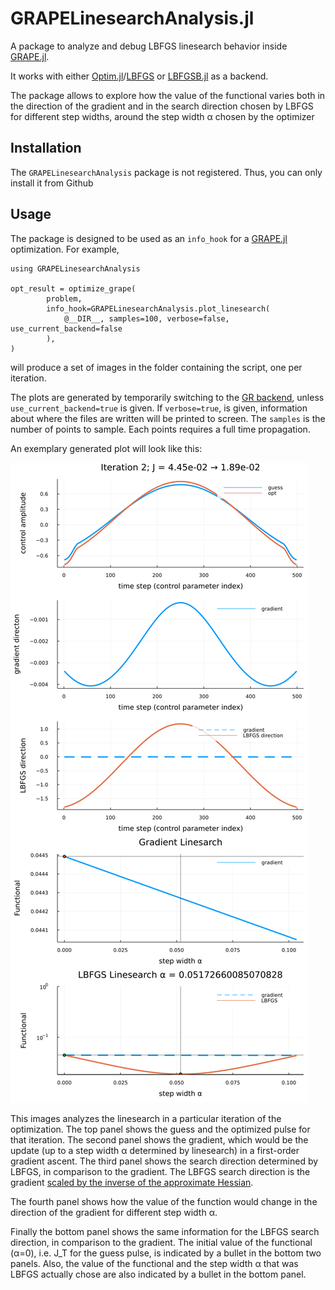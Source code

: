 # GRAPELinesearchAnalysis.jl

A package to analyze and debug LBFGS linesearch behavior inside [GRAPE.jl](https://github.com/JuliaQuantumControl/GRAPE.jl).

It works with either [Optim.jl](https://github.com/JuliaNLSolvers/Optim.jl)/[LBFGS](https://julianlsolvers.github.io/Optim.jl/stable/#algo/lbfgs/) or [LBFGSB.jl](https://github.com/Gnimuc/LBFGSB.jl) as a backend.

The package allows to explore how the value of the functional varies both in the direction of the gradient and in the search direction chosen by LBFGS for different step widths, around the step width α chosen by the optimizer

## Installation

The `GRAPELinesearchAnalysis` package is not registered. Thus, you can only install it from Github

## Usage

The package is designed to be used as an `info_hook` for a [GRAPE.jl](https://github.com/JuliaQuantumControl/GRAPE.jl) optimization. For example,

~~~
using GRAPELinesearchAnalysis

opt_result = optimize_grape(
        problem,
        info_hook=GRAPELinesearchAnalysis.plot_linesearch(
            @__DIR__, samples=100, verbose=false, use_current_backend=false
        ),
)
~~~

will produce a set of images in the folder containing the script, one per iteration.

The plots are generated by temporarily switching to the [GR backend](https://docs.juliaplots.org/latest/backends/#[GR](https://github.com/jheinen/GR.jl)), unless `use_current_backend=true` is given. If `verbose=true`, is given, information about where the files are written will be printed to screen. The `samples` is the number of points to sample. Each points requires a full time propagation.

An exemplary generated plot will look like this:

![Example Output](example.png)

This images analyzes the linesearch in a particular iteration of the optimization. The top panel shows the guess and the optimized pulse for that iteration. The second panel shows the gradient, which would be the update (up to a step width α determined by linesearch) in a first-order gradient ascent. The third panel shows the search direction determined by LBFGS, in comparison to the gradient. The LBFGS search direction is the gradient [scaled by the inverse of the approximate Hessian](https://julianlsolvers.github.io/Optim.jl/stable/#algo/lbfgs/).

The fourth panel shows how the value of the function would change in the direction of the gradient for different step width α.

Finally the bottom panel shows the same information for the LBFGS search direction, in comparison to the gradient. The initial value of the functional (α=0), i.e. J_T for the guess pulse, is indicated by a bullet in the bottom two panels. Also, the value of the functional and the step width α that was LBFGS actually chose are also indicated by a bullet in the bottom panel.
